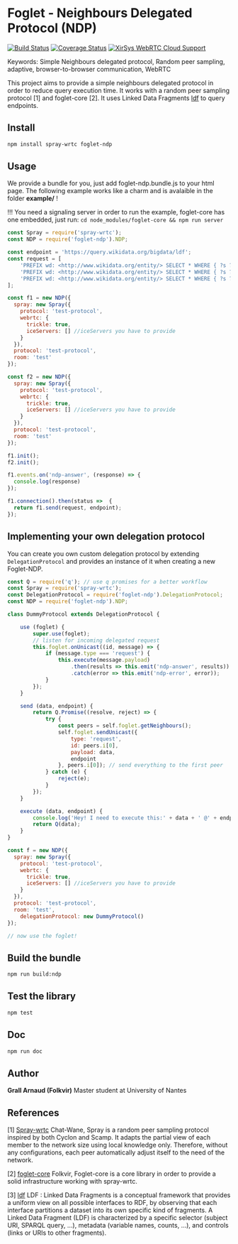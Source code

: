 # Foglet - Neighbours Delegated Protocol (NDP)
[![Build Status](https://travis-ci.org/folkvir/foglet-ndp.svg?branch=master)](https://travis-ci.org/folkvir/foglet-core) [![Coverage Status](https://coveralls.io/repos/github/folkvir/foglet-ndp/badge.svg?branch=master)](https://coveralls.io/github/folkvir/foglet-ndp?branch=master) [![XirSys WebRTC Cloud Support](https://img.shields.io/badge/XirSys%20Cloud-used-blue.svg)](http://xirsys.com/)

Keywords: Simple Neighbours delegated protocol, Random peer sampling, adaptive, browser-to-browser communication, WebRTC

This project aims to provide a simple neighbours delegated protocol in order to reduce query execution time. It works with a random peer sampling protocol [1] and foglet-core [2].
It uses Linked Data Fragments [ldf](http://linkeddatafragments.org/) to query endpoints.  


## Install

```bash
npm install spray-wrtc foglet-ndp
```

## Usage

We provide a bundle for you, just add foglet-ndp.bundle.js to your html page.
The following example works like a charm and is avalaible in the folder **example/** !

!!! You need a signaling server in order to run the example, foglet-core has one embedded, just run: ```cd node_modules/foglet-core && npm run server```

```javascript
const Spray = require('spray-wrtc');
const NDP = require('foglet-ndp').NDP;

const endpoint = 'https://query.wikidata.org/bigdata/ldf';
const request = [
	'PREFIX wd: <http://www.wikidata.org/entity/> SELECT * WHERE { ?s ?p wd:Q142. ?s ?p ?o . } LIMIT 10',
	'PREFIX wd: <http://www.wikidata.org/entity/> SELECT * WHERE { ?s ?p wd:Q142. ?s ?p ?o . } OFFSET 10 LIMIT 10',
	'PREFIX wd: <http://www.wikidata.org/entity/> SELECT * WHERE { ?s ?p wd:Q142. ?s ?p ?o . } OFFSET 20 LIMIT 10'
];

const f1 = new NDP({
  spray: new Spray({
    protocol: 'test-protocol',
    webrtc:	{
      trickle: true,
      iceServers: [] //iceServers you have to provide
    }
  }),
  protocol: 'test-protocol',
  room: 'test'
});

const f2 = new NDP({
  spray: new Spray({
    protocol: 'test-protocol',
    webrtc:	{
      trickle: true,
      iceServers: [] //iceServers you have to provide
    }
  }),
  protocol: 'test-protocol',
  room: 'test'
});

f1.init();
f2.init();

f1.events.on('ndp-answer', (response) => {
  console.log(response)
});

f1.connection().then(status =>  {
  return f1.send(request, endpoint);
});

```

## Implementing your own delegation protocol

You can create you own custom delegation protocol by extending `DelegationProtocol` and provides an instance of it when creating a new Foglet-NDP.
```javascript
const Q = require('q'); // use q promises for a better workflow
const Spray = require('spray-wrtc');
const DelegationProtocol = require('foglet-ndp').DelegationProtocol;
const NDP = require('foglet-ndp').NDP;

class DummyProtocol extends DelegationProtocol {

	use (foglet) {
		super.use(foglet);
		// listen for incoming delegated request
		this.foglet.onUnicast((id, message) => {
			if (message.type === 'request') {
				this.execute(message.payload)
					.then(results => this.emit('ndp-answer', results))
					.catch(error => this.emit('ndp-error', error));
			}
		});
	}

	send (data, endpoint) {
		return Q.Promise((resolve, reject) => {
			try {
				const peers = self.foglet.getNeighbours();
				self.foglet.sendUnicast({
					type: 'request',
					id: peers.i[0],
					payload: data,
					endpoint
				}, peers.i[0]); // send everything to the first peer
			} catch (e) {
				reject(e);
			}
		});
	}

	execute (data, endpoint) {
		console.log('Hey! I need to execute this:' + data + ' @' + endpoint);
		return Q(data);
	}
}

const f = new NDP({
  spray: new Spray({
    protocol: 'test-protocol',
    webrtc:	{
      trickle: true,
      iceServers: [] //iceServers you have to provide
    }
  }),
  protocol: 'test-protocol',
  room: 'test',
	delegationProtocol: new DummyProtocol()
});

// now use the foglet!
```

## Build the bundle

```bash
npm run build:ndp
```

## Test the library

```bash
npm test
```

## Doc

```bash
npm run doc
```

## Author

**Grall Arnaud (Folkvir)** Master student at University of Nantes

## References

[1] [Spray-wrtc](https://github.com/Chat-Wane/spray-wrtc) Chat-Wane, Spray is a random peer sampling protocol inspired by both Cyclon and Scamp. It adapts the partial view of each member to the network size using local knowledge only. Therefore, without any configurations, each peer automatically adjust itself to the need of the network.

[2] [foglet-core](https://github.com/folkvir/foglet-core.git) Folkvir, Foglet-core is a core library in order to provide a solid infrastructure working with spray-wrtc.

[3] [ldf](http://linkeddatafragments.org/) LDF : Linked Data Fragments is a conceptual framework that provides a uniform view on all possible interfaces to RDF, by observing that each interface partitions a dataset into its own specific kind of fragments.
A Linked Data Fragment (LDF) is characterized by a specific selector (subject URI, SPARQL query, …), metadata (variable names, counts, …), and controls (links or URIs to other fragments).
